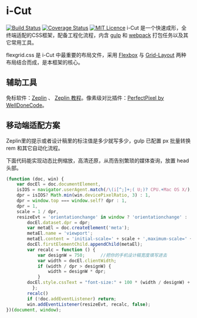 ﻿# i-Cut   
[![Build Status](https://travis-ci.org/zhenbinjing/i-Cut.svg?branch=master)](https://travis-ci.org/zhenbinjing/i-Cut)   [![Coverage Status](https://coveralls.io/repos/github/zhenbinjing/i-Cut/badge.svg?branch=master)](https://coveralls.io/github/zhenbinjing/i-Cut?branch=master)   [![MIT Licence](https://badges.frapsoft.com/os/mit/mit.svg?v=103)](https://opensource.org/licenses/mit-license.php)
i-Cut 是一个快速成形，全终端适配的CSS框架，配备工程化流程，内含 [gulp](https://github.com/gulpjs/gulp) 和 [webpack](https://github.com/webpack/webpack) 打包任务以及其它常用工具。

flexgrid.css 是 i-Cut 中最重要的布局文件，采用 [Flexbox](https://developer.mozilla.org/zh-CN/docs/Web/CSS/flex) 与 [Grid-Layout](https://developer.mozilla.org/zh-CN/docs/Web/CSS/grid) 两种布局结合而成，是本框架的核心。

## 辅助工具
免标软件：[Zeplin](https://zeplin.io/) 、 [Zeplin 教程](http://blog.163.com/zbj_jbz/blog/static/212615164201692210316119/)。像素级对比插件：[PerfectPixel by WellDoneCode](https://chrome.google.com/webstore/detail/perfectpixel-by-welldonec/dkaagdgjmgdmbnecmcefdhjekcoceebi?utm_source=chrome-app-launcher-info-dialog)。

## 移动端适配方案
Zeplin里的提示或者设计稿里的标注值是多少就写多少，gulp 已配置 px 批量转换 rem 和其它自动化流程。

下面代码能实现动态比例缩放，高清还原，从而告别繁琐的媒体查询，放置 head 头部。

```javascript
(function (doc, win) {
	var docEl = doc.documentElement,
	isIOS = navigator.userAgent.match(/\(i[^;]+;( U;)? CPU.+Mac OS X/),
	dpr = isIOS? Math.min(win.devicePixelRatio, 3) : 1,
	dpr = window.top === window.self? dpr : 1, 
	dpr = 1,
	scale = 1 / dpr,
	resizeEvt = 'orientationchange' in window ? 'orientationchange' : 'resize';
        docEl.dataset.dpr = dpr;
        var metaEl = doc.createElement('meta');
        metaEl.name = 'viewport';
        metaEl.content = 'initial-scale=' + scale + ',maximum-scale=' + scale + ', minimum-scale=' + scale;
        docEl.firstElementChild.appendChild(metaEl);
        var recalc = function () {
            var designW = 750;		//把你的手机设计稿宽度填写进去
            var width = docEl.clientWidth;
            if (width / dpr > designW) {	
                width = designW * dpr;
            }
		docEl.style.cssText = "font-size:" + 100 * (width / designW) + "px;" + "max-width:" + width + "px;" + "margin:auto;";
          };
        recalc()
        if (!doc.addEventListener) return;
        win.addEventListener(resizeEvt, recalc, false);
})(document, window);
```